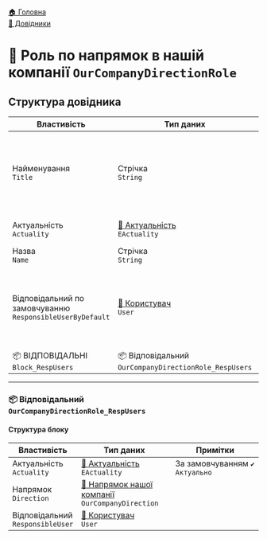 ﻿[🏠 Головна](../README.MD)  
[📘 Довідники](./README.MD)  

# 📘 Роль по напрямок в нашій компанії `OurCompanyDirectionRole`

## Структура довідника
| Властивість | Тип даних | Примітки |
|---|---|---|
| Найменування </br> `Title` | Стрічка </br> `String` | Відображувана назва. Складається із значка актуальності (якщо заблоковано) та назви  |
| Актуальність </br> `Actuality` | [🎲 Актуальність](../Enums/EActuality.md) </br> `EActuality` | За замовчуванням `✔️ Актуально` |
| Назва </br> `Name` | Стрічка </br> `String` |  |
| Відповідальний по замовчуванню </br> `ResponsibleUserByDefault` | [📘 Користувач](./User.md) </br> `User` | Якщо в блоці `📦 ВІДПОВІДАЛЬНІ` не буде знайдено необхідного напрямку - брати цього користувача |
| 📦 ВІДПОВІДАЛЬНІ </br> `Block_RespUsers` | 📦 Відповідальний </br> `OurCompanyDirectionRole_RespUsers` |  |

---

### 📦 Відповідальний </br> `OurCompanyDirectionRole_RespUsers`
#### Структура блоку

| Властивість | Тип даних | Примітки |
|---|---|---|
| Актуальність </br> `Actuality` | [🎲 Актуальність](../Enums/EActuality.md) </br> `EActuality` | За замовчуванням `✔️ Актуально` |
| Напрямок </br> `Direction` | [📘 Напрямок нашої компанії](./OurCompanyDirection.md) </br> `OurCompanyDirection` | |
| Відповідальний </br> `ResponsibleUser` | [📘 Користувач](./User.md) </br> `User` |  |